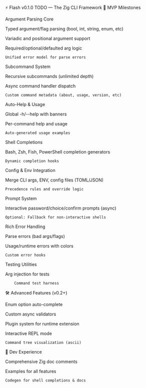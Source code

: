 ⚡️ Flash v0.1.0 TODO — The Zig CLI Framework
🚩 MVP Milestones

Argument Parsing Core

Typed argument/flag parsing (bool, int, string, enum, etc)

Variadic and positional argument support

Required/optional/defaulted arg logic

    Unified error model for parse errors

Subcommand System

Recursive subcommands (unlimited depth)

Async command handler dispatch

    Custom command metadata (about, usage, version, etc)

Auto-Help & Usage

Global -h/--help with banners

Per-command help and usage

    Auto-generated usage examples

Shell Completions

Bash, Zsh, Fish, PowerShell completion generators

    Dynamic completion hooks

Config & Env Integration

Merge CLI args, ENV, config files (TOML/JSON)

    Precedence rules and override logic

Prompt System

Interactive password/choice/confirm prompts (async)

    Optional: Fallback for non-interactive shells

Rich Error Handling

Parse errors (bad args/flags)

Usage/runtime errors with colors

    Custom error hooks

Testing Utilities

Arg injection for tests

        Command test harness

🛠️ Advanced Features (v0.2+)

Enum option auto-complete

Custom async validators

Plugin system for runtime extension

Interactive REPL mode

    Command tree visualization (ascii)

🧪 Dev Experience

Comprehensive Zig doc comments

Examples for all features

    Codegen for shell completions & docs


